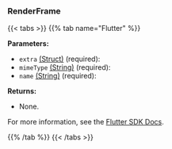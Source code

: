 ### RenderFrame

{{< tabs >}}
{{% tab name="Flutter" %}}

**Parameters:**

- `extra` [(Struct)](<INSERT PARAM TYPE LINK>) (required):
- `mimeType` [(String)](https://api.flutter.dev/flutter/dart-core/String-class.html) (required):
- `name` [(String)](https://api.flutter.dev/flutter/dart-core/String-class.html) (required):

**Returns:**

- None.

For more information, see the [Flutter SDK Docs](https://flutter.viam.dev/viam_protos.component.camera/CameraServiceClient/renderFrame.html).

{{% /tab %}}
{{< /tabs >}}
